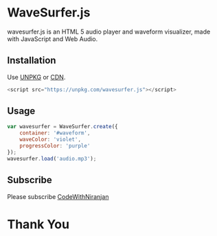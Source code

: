 # WaveSurfer.js

wavesurfer.js is an HTML 5 audio player and waveform visualizer, made with JavaScript and Web Audio.

## Installation

Use [UNPKG](https://unpkg.com/wavesurfer.js) or [CDN](https://cdnjs.cloudflare.com/ajax/libs/wavesurfer.js/1.0.52/wavesurfer.min.js).

```javascript
<script src="https://unpkg.com/wavesurfer.js"></script>
```

## Usage

```javascript
var wavesurfer = WaveSurfer.create({
    container: '#waveform',
    waveColor: 'violet',
    progressColor: 'purple'
});
wavesurfer.load('audio.mp3');
```


## Subscribe
Please subscribe [CodeWithNiranjan](https://youtube.com/channel/UCzfQyi4_E-lS9ps3fVb0jlA)

<h1>Thank You</h1>
